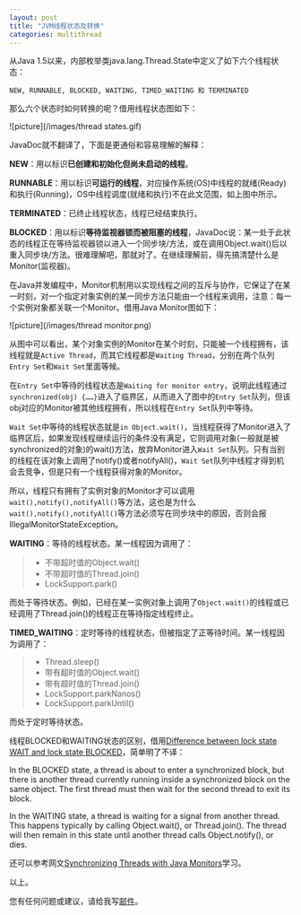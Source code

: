 ```yaml
---
layout: post
title: "JVM线程状态及转换"
categories: multithread
---
```


从Java 1.5以来，内部枚举类java.lang.Thread.State中定义了如下六个线程状态：

	NEW, RUNNABLE, BLOCKED, WAITING, TIMED_WAITING 和 TERMINATED

那么六个状态时如何转换的呢？借用线程状态图如下：

![picture](/images/thread states.gif)

JavaDoc就不翻译了，下面是更通俗和容易理解的解释：

**NEW**：用以标识**已创建和初始化但尚未启动的线程**。 

**RUNNABLE**：用以标识**可运行的线程**，对应操作系统(OS)中线程的就绪(Ready)和执行(Running)，OS中线程调度(就绪和执行)不在此文范围，如上图中所示。

**TERMINATED**：已终止线程状态，线程已经结束执行。 

**BLOCKED**：用以标识**等待监视器锁而被阻塞的线程**，JavaDoc说：某一处于此状态的线程正在等待监视器锁以进入一个同步块/方法，或在调用Object.wait()后以重入同步块/方法。很难理解吧，那就对了。在继续理解前，得先搞清楚什么是Monitor(监视器)。

在Java并发编程中，Monitor机制用以实现线程之间的互斥与协作，它保证了在某一时刻，对一个指定对象实例的某一同步方法只能由一个线程来调用，注意：每一个实例对象都关联一个Monitor。借用Java Monitor图如下：

![picture](/images/thread monitor.png)

从图中可以看出，某个对象实例的Monitor在某个时刻，只能被一个线程拥有，该线程就是`Active Thread`，而其它线程都是`Waiting Thread`，分别在两个队列`Entry Set`和`Wait Set`里面等候。

在`Entry Set`中等待的线程状态是`Waiting for monitor entry`，说明此线程通过`synchronized(obj) {……}`进入了临界区，从而进入了图中的`Entry Set`队列，但该obj对应的Monitor被其他线程拥有，所以线程在`Entry Set`队列中等待。

`Wait Set`中等待的线程状态就是`in Object.wait()`，当线程获得了Monitor进入了临界区后，如果发现线程继续运行的条件没有满足，它则调用对象(一般就是被synchronized的对象)的wait()方法，放弃Monitor进入`Wait Set`队列。只有当别的线程在该对象上调用了notify()或者notifyAll()，`Wait Set`队列中线程才得到机会去竞争，但是只有一个线程获得对象的Monitor。

所以，线程只有拥有了实例对象的Monitor才可以调用`wait(),notify(),notifyAll()`等方法，这也是为什么`wait(),notify(),notifyAll()`等方法必须写在同步块中的原因，否则会报IllegalMonitorStateException。

**WAITING**：等待的线程状态。某一线程因为调用了：
>* 不带超时值的Object.wait()
>* 不带超时值的Thread.join()
>* LockSupport.park()

而处于等待状态。例如，已经在某一实例对象上调用了`Object.wait()`的线程或已经调用了Thread.join()的线程正在等待指定线程终止。 

**TIMED_WAITING**：定时等待的线程状态，但被指定了正等待时间。某一线程因为调用了：
>* Thread.sleep()
>* 带有超时值的Object.wait()
>* 带有超时值的Thread.join()
>* LockSupport.parkNanos()
>* LockSupport.parkUntil()

而处于定时等待状态。

线程BLOCKED和WAITING状态的区别，借用[Difference between lock state WAIT and lock state BLOCKED](http://stackoverflow.com/questions/15680422/difference-between-lock-state-wait-and-lock-state-blocked)，简单明了不译：

In the BLOCKED state, a thread is about to enter a synchronized block, but there is another thread currently running inside a synchronized block on the same object. The first thread must then wait for the second thread to exit its block.

In the WAITING state, a thread is waiting for a signal from another thread. This happens typically by calling Object.wait(), or Thread.join(). The thread will then remain in this state until another thread calls Object.notify(), or dies.



还可以参考网文[Synchronizing Threads with Java Monitors](http://www.csc.villanova.edu/~mdamian/threads/javamonitors.html)学习。


以上。

您有任何问题或建议，请给我写[邮件](mailto:yinwer81@gmail.com)。

